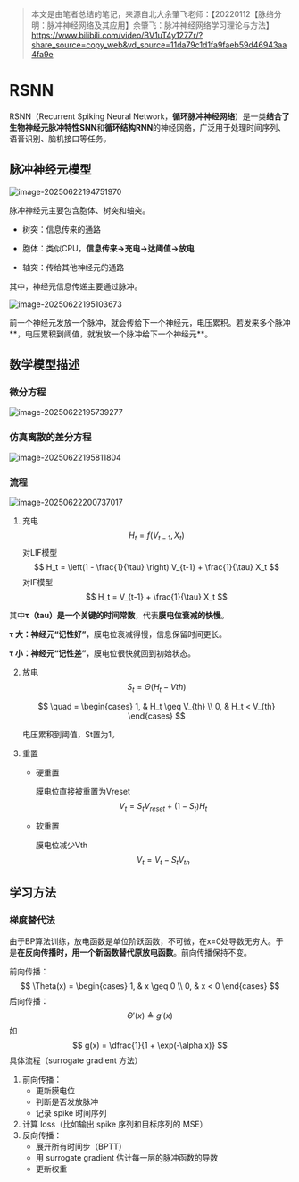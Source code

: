 >
>
>本文是由笔者总结的笔记，来源自北大余肇飞老师：【20220112【脉络分明：脉冲神经网络及其应用】余肇飞：脉冲神经网络学习理论与方法】 https://www.bilibili.com/video/BV1uT4y127Zr/?share_source=copy_web&vd_source=11da79c1d1fa9faeb59d46943aa4fa9e

# RSNN

RSNN（Recurrent Spiking Neural Network，**循环脉冲神经网络**）是一类**结合了生物神经元脉冲特性SNN**和**循环结构RNN**的神经网络，广泛用于处理时间序列、语音识别、脑机接口等任务。

## 脉冲神经元模型

![image-20250622194751970](markdown-img/脉冲神经网络.assets/image-20250622194751970.png)

脉冲神经元主要包含胞体、树突和轴突。

+ 树突：信息传来的通路

+ 胞体：类似CPU，**信息传来->充电->达阈值->放电**

+ 轴突：传给其他神经元的通路

  

其中，神经元信息传递主要通过脉冲。

![image-20250622195103673](markdown-img/脉冲神经网络.assets/image-20250622195103673.png)

前一个神经元发放一个脉冲，就会传给下一个神经元，电压累积。若发来多个脉冲**，电压累积到阈值，就发放一个脉冲给下一个神经元**。



## 数学模型描述

### 微分方程

![image-20250622195739277](markdown-img/脉冲神经网络.assets/image-20250622195739277.png)

### 仿真离散的差分方程

![image-20250622195811804](markdown-img/脉冲神经网络.assets/image-20250622195811804.png)

### 流程

![image-20250622200737017](markdown-img/脉冲神经网络.assets/image-20250622200737017.png)

1. 充电
   $$
   H_t = f(V_{t-1}, X_t)
   $$
   对LIF模型
   $$
   H_t = \left(1 - \frac{1}{\tau} \right) V_{t-1} + \frac{1}{\tau} X_t
   $$
   对IF模型
   $$
   H_t = V_{t-1} + \frac{1}{\tau} X_t
   $$

其中**τ（tau）是一个关键的时间常数**，代表**膜电位衰减的快慢**。

**τ 大：神经元“记性好”**，膜电位衰减得慢，信息保留时间更长。

**τ 小：神经元“记性差”**，膜电位很快就回到初始状态。

2. 放电
   $$
   S_t = \Theta(H_t - V{th})
   $$

   $$
   \quad = \begin{cases}  
   1, & H_t \geq V_{th} \\  
   0, & H_t < V_{th}  
   \end{cases}
   $$

   电压累积到阈值，St置为1。

3. 重置

   + 硬重置

     膜电位直接被重置为Vreset
     $$
     V_t = S_t V_{reset} + (1 - S_t) H_t
     $$

   + 软重置

     膜电位减少Vth
     $$
     V_t = V_t - S_t V_{th}
     $$
     

## 学习方法

### 梯度替代法

由于BP算法训练，放电函数是单位阶跃函数，不可微，在x=0处导数无穷大。于是**在反向传播时，用一个新函数替代原放电函数**。前向传播保持不变。

前向传播：
$$
\Theta(x) = \begin{cases}  
1, & x \geq 0 \\  
0, & x < 0  
\end{cases}
$$
后向传播：
$$
\Theta'(x) \triangleq g'(x)
$$
如
$$
g(x) = \dfrac{1}{1 + \exp(-\alpha x)}
$$
具体流程（surrogate gradient 方法）

1. 前向传播：
   - 更新膜电位
   - 判断是否发放脉冲
   - 记录 spike 时间序列
2. 计算 loss（比如输出 spike 序列和目标序列的 MSE）
3. 反向传播：
   - 展开所有时间步（BPTT）
   - 用 surrogate gradient 估计每一层的脉冲函数的导数
   - 更新权重